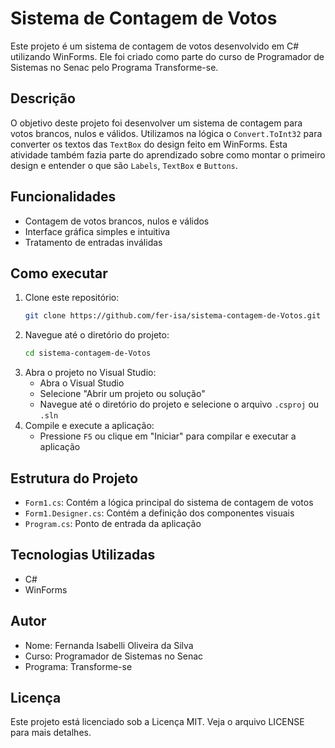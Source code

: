 # Sistema de Contagem de Votos

Este projeto é um sistema de contagem de votos desenvolvido em C# utilizando WinForms. Ele foi criado como parte do curso de Programador de Sistemas no Senac pelo Programa Transforme-se.

## Descrição

O objetivo deste projeto foi desenvolver um sistema de contagem para votos brancos, nulos e válidos. Utilizamos na lógica o `Convert.ToInt32` para converter os textos das `TextBox` do design feito em WinForms. Esta atividade também fazia parte do aprendizado sobre como montar o primeiro design e entender o que são `Labels`, `TextBox` e `Buttons`.

## Funcionalidades

- Contagem de votos brancos, nulos e válidos
- Interface gráfica simples e intuitiva
- Tratamento de entradas inválidas

## Como executar

1. Clone este repositório:
    ```sh
    git clone https://github.com/fer-isa/sistema-contagem-de-Votos.git
    ```
2. Navegue até o diretório do projeto:
    ```sh
    cd sistema-contagem-de-Votos
    ```
3. Abra o projeto no Visual Studio:
    - Abra o Visual Studio
    - Selecione "Abrir um projeto ou solução"
    - Navegue até o diretório do projeto e selecione o arquivo `.csproj` ou `.sln`
4. Compile e execute a aplicação:
    - Pressione `F5` ou clique em "Iniciar" para compilar e executar a aplicação

## Estrutura do Projeto

- `Form1.cs`: Contém a lógica principal do sistema de contagem de votos
- `Form1.Designer.cs`: Contém a definição dos componentes visuais
- `Program.cs`: Ponto de entrada da aplicação

## Tecnologias Utilizadas

- C#
- WinForms

## Autor

- Nome: Fernanda Isabelli Oliveira da Silva
- Curso: Programador de Sistemas no Senac
- Programa: Transforme-se

## Licença

Este projeto está licenciado sob a Licença MIT. Veja o arquivo LICENSE para mais detalhes.

